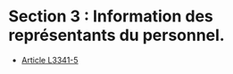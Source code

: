 # Section 3 : Information des représentants du personnel.

* [Article L3341-5](./LEGIARTI000006903110.md)
